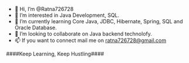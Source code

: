 - 👋 Hi, I’m @Ratna726728
- 👀 I’m interested in Java Development, SQL.
- 🌱 I’m currently learning Core Java, JDBC, Hibernate, Spring, SQL and Oracle Database. 
- 💞️ I’m looking to collaborate on Java backend technolofy.
- 📫 If you want to connect mail me on ratna726728@gmail.com

####Keep Learning, Keep Hustling####

<!---
Ratna726728/Ratna726728 is a ✨ special ✨ repository because its `README.md` (this file) appears on your GitHub profile.
You can click the Preview link to take a look at your changes.
--->
